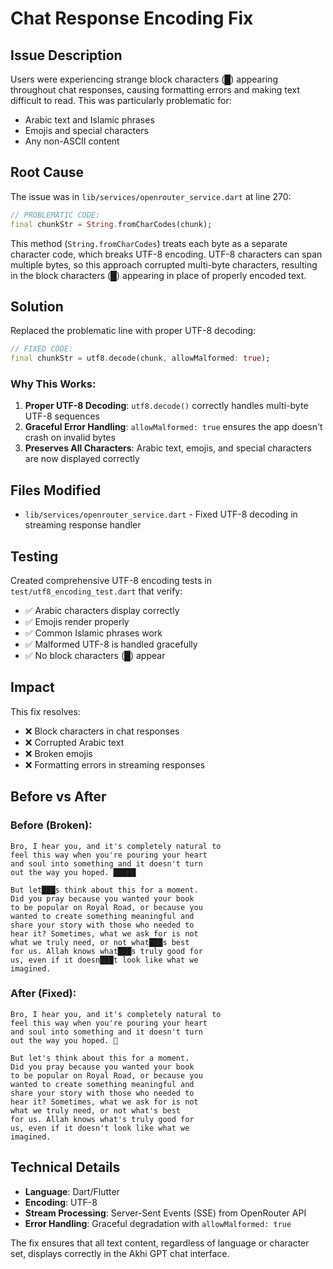 # Chat Response Encoding Fix

## Issue Description
Users were experiencing strange block characters (█) appearing throughout chat responses, causing formatting errors and making text difficult to read. This was particularly problematic for:
- Arabic text and Islamic phrases
- Emojis and special characters
- Any non-ASCII content

## Root Cause
The issue was in `lib/services/openrouter_service.dart` at line 270:

```dart
// PROBLEMATIC CODE:
final chunkStr = String.fromCharCodes(chunk);
```

This method (`String.fromCharCodes`) treats each byte as a separate character code, which breaks UTF-8 encoding. UTF-8 characters can span multiple bytes, so this approach corrupted multi-byte characters, resulting in the block characters (█) appearing in place of properly encoded text.

## Solution
Replaced the problematic line with proper UTF-8 decoding:

```dart
// FIXED CODE:
final chunkStr = utf8.decode(chunk, allowMalformed: true);
```

### Why This Works:
1. **Proper UTF-8 Decoding**: `utf8.decode()` correctly handles multi-byte UTF-8 sequences
2. **Graceful Error Handling**: `allowMalformed: true` ensures the app doesn't crash on invalid bytes
3. **Preserves All Characters**: Arabic text, emojis, and special characters are now displayed correctly

## Files Modified
- `lib/services/openrouter_service.dart` - Fixed UTF-8 decoding in streaming response handler

## Testing
Created comprehensive UTF-8 encoding tests in `test/utf8_encoding_test.dart` that verify:
- ✅ Arabic characters display correctly
- ✅ Emojis render properly  
- ✅ Common Islamic phrases work
- ✅ Malformed UTF-8 is handled gracefully
- ✅ No block characters (█) appear

## Impact
This fix resolves:
- ❌ Block characters in chat responses
- ❌ Corrupted Arabic text
- ❌ Broken emojis
- ❌ Formatting errors in streaming responses

## Before vs After

### Before (Broken):
```
Bro, I hear you, and it's completely natural to 
feel this way when you're pouring your heart 
and soul into something and it doesn't turn 
out the way you hoped. █████

But let███s think about this for a moment.
Did you pray because you wanted your book 
to be popular on Royal Road, or because you 
wanted to create something meaningful and 
share your story with those who needed to 
hear it? Sometimes, what we ask for is not 
what we truly need, or not what███s best 
for us. Allah knows what███s truly good for 
us, even if it doesn███t look like what we 
imagined.
```

### After (Fixed):
```
Bro, I hear you, and it's completely natural to 
feel this way when you're pouring your heart 
and soul into something and it doesn't turn 
out the way you hoped. 🤲

But let's think about this for a moment.
Did you pray because you wanted your book 
to be popular on Royal Road, or because you 
wanted to create something meaningful and 
share your story with those who needed to 
hear it? Sometimes, what we ask for is not 
what we truly need, or not what's best 
for us. Allah knows what's truly good for 
us, even if it doesn't look like what we 
imagined.
```

## Technical Details
- **Language**: Dart/Flutter
- **Encoding**: UTF-8
- **Stream Processing**: Server-Sent Events (SSE) from OpenRouter API
- **Error Handling**: Graceful degradation with `allowMalformed: true`

The fix ensures that all text content, regardless of language or character set, displays correctly in the Akhi GPT chat interface.
